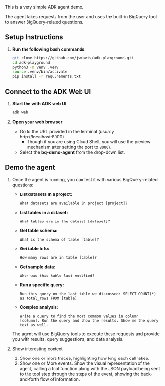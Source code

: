 This is a very simple ADK agent demo.

The agent takes requests from the user and uses the built-in BigQuery tool to answer BigQuery-related questions.

## Setup Instructions

1. **Run the following bash commands**.
   ```bash
   git clone https://github.com/jwdavis/adk-playground.git
   cd adk-playground
   python3 -m venv .venv
   source .venv/bin/activate
   pip install -r requirements.txt
   ```

## Connect to the ADK Web UI

1. **Start the with ADK web UI**  
   ```bash
   adk web
   ```

2. **Open your web browser**  
   - Go to the URL provided in the terminal (usually http://localhost:8000).
     - Though if you are using Cloud Shell, you will use the preview mechanism after setting the port to `8000`).
   - Select the **bq-demo-agent** from the drop-down list.

## Demo the agent

1. Once the agent is running, you can test it with various BigQuery-related questions:

   - **List datasets in a project:**
     ```
     What datasets are available in project [project]?
     ```

   - **List tables in a dataset:**
     ```
     What tables are in the dataset [dataset]?
     ```

   - **Get table schema:**
     ```
     What is the schema of table [table]?
     ```

   - **Get table info:**
     ```
     How many rows are in table [table]?
     ```

   - **Get sample data:**
     ```
     When was this table last modified?
     ```

   - **Run a specific query:**
     ```
     Run this query on the last table we discussed: SELECT COUNT(*) as total_rows FROM [table]
     ```

   - **Complex analysis:**
     ```
     Write a query to find the most common values in column [column]. Run the query and show the results. Show me the query text as well.
     ```

    The agent will use BigQuery tools to execute these requests and provide you with results, query suggestions, and data analysis.

 2. Show interesting context
    1. Show one or more traces,  highlighting how long each call takes.
    2.  Show one or More events. Show the visual representation of the agent, calling a tool function along with the JSON payload being sent to the tool step through the steps of the event, showing the back-and-forth flow of information.